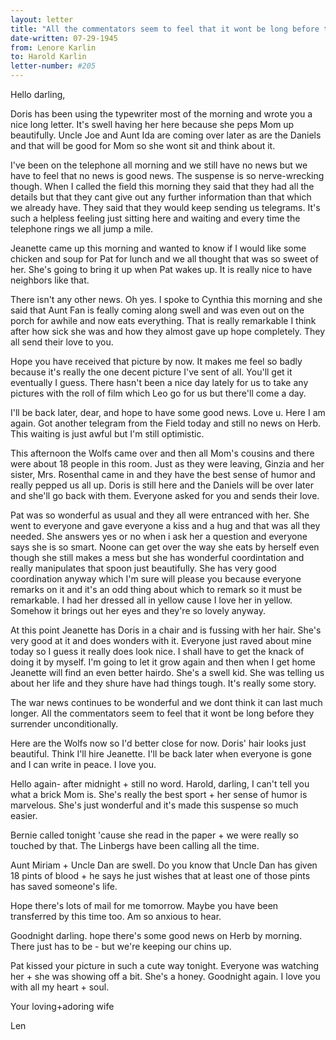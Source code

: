 ```yaml
---
layout: letter
title: "All the commentators seem to feel that it wont be long before they surrender unconditionally."
date-written: 07-29-1945
from: Lenore Karlin
to: Harold Karlin
letter-number: #205
---
```


<opener>Hello darling,</opener>

Doris has been using the typewriter most of the morning and wrote you a nice long letter. It's swell having her here because she peps Mom up beautifully. Uncle Joe and Aunt Ida are coming over later as are the Daniels and that will be good for Mom so she wont sit and think about it.

I've been on the telephone all morning and we still have no news but we have to feel that no news is good news. The suspense is so nerve-wrecking though. When I called the field this morning they said that they had all the details but that they cant give out any further information than that which we already have. They said that they would keep sending us telegrams. It's such a helpless feeling just sitting here and waiting and every time the telephone rings we all jump a mile.

Jeanette came up this morning and wanted to know if I would like some chicken and soup for Pat for lunch and we all thought that was so sweet of her. She's going to bring it up when Pat wakes up. It is really nice to have neighbors like that.

There isn't any other news. Oh yes. I spoke to Cynthia this morning and she said that Aunt Fan is feally coming along swell and was even out on the porch for awhile and now eats everything. That is really remarkable I think after how sick she was and how they almost gave up hope completely. They all send their love to you.

Hope you have received that picture by now. It makes me feel so badly because it's really the one decent picture I've sent of all. You'll get it eventually I guess. There hasn't been a nice day lately for us to take any pictures with the roll of film which Leo go for us but there'll come a day.

I'll be back later, dear, and hope to have some good news. Love u. Here I am again. Got another telegram from the Field today and still no news on Herb. This waiting is just awful but I'm still optimistic.

This afternoon the Wolfs came over and then all Mom's cousins and there were about 18 people in this room. Just as they were leaving, Ginzia and her sister, Mrs. Rosenthal came in and they have the best sense of humor and really pepped us all up. Doris is still here and the Daniels will be over later and she'll go back with them. Everyone asked for you and sends their love.

Pat was so wonderful as usual and they all were entranced with her. She went to everyone and gave everyone a kiss and a hug and that was all they needed. She answers yes or no when i  ask her a question and everyone says she is so smart. Noone can get over the way she eats by herself even though she still makes a mess but she has wonderful coordintation and really manipulates that spoon just beautifully. She has very good coordination anyway which I'm sure will please you because everyone remarks on it and it's an odd thing about which to remark so it must be remarkable. I had her dressed all in yellow cause I love her in yellow. Somehow it brings out her eyes and they're so lovely anyway.

At this point Jeanette has Doris in a chair and is fussing with her hair. She's very good at it and does wonders with it. Everyone just raved about mine today so I guess it really does look nice. I shall have to get the knack of doing it by myself. I'm going to let it grow again and then when I get home Jeanette will find an even better hairdo. She's a swell kid. She was telling us about her life and they shure have had things tough. It's really some story.

The war news continues to be wonderful and we dont think it can last much longer. All the commentators seem to feel that it wont be long before they surrender unconditionally.

Here are the Wolfs now so I'd better close for now. Doris' hair looks just beautiful. Think I'll hire Jeanette. I'll be back later when everyone is gone and I can write in peace. I love you.

Hello again- after midnight + still no word. Harold, darling, I can't tell you what a brick Mom is. She's really the best sport + her sense of humor is marvelous. She's just wonderful and it's made this suspense so much easier.

Bernie called tonight 'cause she read in the paper + we were really so touched by that. The Linbergs have been calling all the time.

Aunt Miriam + Uncle Dan are swell. Do you know that Uncle Dan has given 18 pints of blood + he says he just wishes that at least one of those pints has saved someone's life. 

Hope there's lots of mail for me tomorrow. Maybe you have been transferred by this time too. Am so anxious to hear.

Goodnight darling. hope there's some good news on Herb by morning. There just has to be - but we're keeping our chins up.

Pat kissed your picture in such a cute way tonight. Everyone was watching her + she was showing off a bit. She's a honey. Goodnight again. I love you with all my heart + soul.

<closing>Your loving+adoring wife<lb>

<signed> Len</signed>